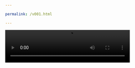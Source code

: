 ```yaml
---

permalink: /v001.html

---
```


<video src="/221288263-1-177_360p.mp4" width="400px" height="105px" controls="controls"></video>
